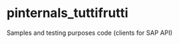pinternals_tuttifrutti
======================

Samples and testing purposes code (clients for SAP API)
